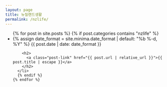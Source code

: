 ```yaml
---
layout: page
title: 뉴질랜드생활
permalink: /nzlife/
---
```


  <ul class="post-list">
    {% for post in site.posts %}
      {% if post.categories contains "nzlife" %}
      <li>
        {% assign date_format = site.minima.date_format | default: "%b %-d, %Y" %}
        <span class="post-meta">{{ post.date | date: date_format }}</span>

        <h2>
          <a class="post-link" href="{{ post.url | relative_url }}">{{ post.title | escape }}</a>
        </h2>
      </li>
      {% endif %}
    {% endfor %}
  </ul>